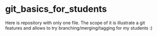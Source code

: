 # git_basics_for_students
Here is repository with only one file. The scope of it is illustrate a git features and allows to try branching/merging/tagging for my students :)
